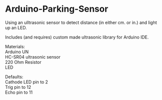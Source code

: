 # Arduino-Parking-Sensor
Using an ulltrasonic sensor to detect distance (in either cm. or in.) and light up an LED.

Includes (and requires) custom made ultrasonic library for Arduino IDE.

Materials:\
Arduino UN\
HC-SR04 ultrasonic sensor\
220 Ohm Resistor\
LED

Defaults:\
Cathode LED pin to 2\
Trig pin to 12\
Echo pin to 11
